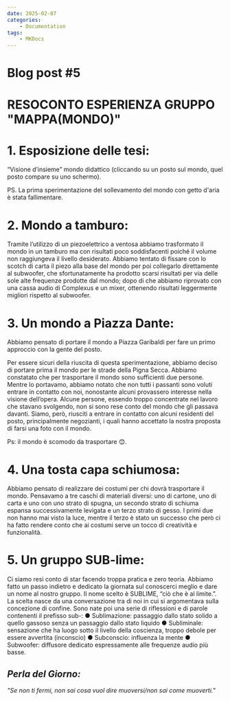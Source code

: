 ```yaml
---
date: 2025-02-07
categories:
    - Documentation
tags:
    - MKDocs
---
```


# Blog post #5

# RESOCONTO ESPERIENZA GRUPPO "MAPPA(MONDO)"

# 1.	Esposizione delle tesi: 
“Visione d’insieme” mondo didattico (cliccando su un posto sul mondo, quel posto compare su uno schermo). 

PS. La prima sperimentazione del sollevamento del mondo con getto d'aria è stata fallimentare.

# 2.	Mondo a tamburo:
Tramite l’utilizzo di un piezoelettrico a ventosa abbiamo trasformato il mondo in un tamburo ma con risultati poco soddisfacenti poiché il volume non raggiungeva il livello desiderato. 
Abbiamo tentato di fissare con lo scotch di carta il piezo alla base del mondo per poi collegarlo direttamente al subwoofer, che sfortunatamente ha prodotto scarsi risultati per via delle sole alte frequenze prodotte dal mondo; dopo di che abbiamo riprovato con una cassa audio di Complexus e un mixer, ottenendo risultati leggermente migliori rispetto al subwoofer.

# 3.	Un mondo a Piazza Dante:
Abbiamo pensato di portare il mondo a Piazza Garibaldi per fare un primo approccio con la gente del posto.

Per essere sicuri della riuscita di questa sperimentazione, abbiamo deciso di portare prima il mondo per le strade della Pigna Secca. Abbiamo constatato che per trasportare il mondo sono sufficienti due persone. Mentre lo portavamo, abbiamo notato che non tutti i passanti sono voluti entrare in contatto con noi, nonostante alcuni provassero interesse nella visione dell’opera. Alcune persone, essendo troppo concentrate nel lavoro che stavano svolgendo, non si sono rese conto del mondo che gli passava davanti. Siamo, però, riusciti a entrare in contatto con alcuni residenti del posto, principalmente negozianti, i quali hanno accettato la nostra proposta di farsi una foto con il mondo. 

Ps: il mondo è scomodo da trasportare 😊.

# 4.	Una tosta capa schiumosa:
Abbiamo pensato di realizzare dei costumi per chi dovrà trasportare il mondo. Pensavamo a tre caschi di materiali diversi: uno di cartone, uno di carta e uno con uno strato di spugna, un secondo strato di schiuma espansa successivamente levigata e un terzo strato di gesso. I primi due non hanno mai visto la luce, mentre il terzo è stato un successo che però ci ha fatto rendere conto che ai costumi serve un tocco di creatività e funzionalità.

# 5.	Un gruppo SUB-lime:
Ci siamo resi conto di star facendo troppa pratica e zero teoria. Abbiamo fatto un passo indietro e dedicato la giornata sul conoscerci meglio e dare un nome al nostro gruppo. Il nome scelto è SUBLIME, “ciò che è al limite.”. La scelta nasce da una conversazione tra di noi in cui si argomentava sulla concezione di confine. Sono nate poi una serie di riflessioni e di parole contenenti il prefisso sub-:
●	Sublimazione: passaggio dallo stato solido a quello gassoso senza un passaggio dallo stato liquido
●	Subliminale: sensazione che ha luogo sotto il livello della coscienza, troppo debole per essere avvertita (inconscio)
●	Subconscio: influenza la mente
●	Subwoofer: diffusore dedicato espressamente alle frequenze audio più basse.

## *Perla del Giorno:*
*"Se non ti fermi, non sai cosa vuol dire muoversi/non sai come muoverti."*
